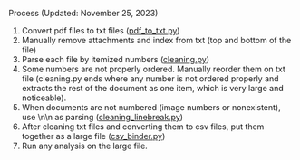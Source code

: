 Process (Updated: November 25, 2023)

1. Convert pdf files to txt files ([pdf_to_txt.py](code/pdf_to_txt.py))
2. Manually remove attachments and index from txt (top and bottom of the file)
3. Parse each file by itemized numbers ([cleaning.py](code/cleaning.py))
4. Some numbers are not properly ordered. Manually reorder them on txt file (cleaning.py ends where any number is not ordered properly and extracts the rest of the document as one item, which is very large and noticeable).
5. When documents are not numbered (image numbers or nonexistent), use \n\n as parsing ([cleaning_linebreak.py](code/cleaning_linebreak.py))
6. After cleaning txt files and converting them to csv files, put them together as a large file ([csv_binder.py](code/csv_binder.py))
7. Run any analysis on the large file.
